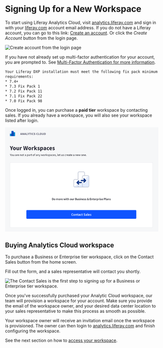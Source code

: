 # Signing Up for a New Workspace

To start using Liferay Analytics Cloud, visit [analytics.liferay.com](https://analytics.liferay.com) and sign in with your [liferay.com](https://www.liferay.com) account email address. If you do not have a Liferay account, you can go to this link: [Create an account](https://login.liferay.com/signin/register). Or click the *Create Account* button from the login page.

![Create account from the login page](./signing-up-for-a-new-workspace/images/01.png)

If you have not already set up multi-factor authentication for your account, you are prompted to. See [Multi-Factor Authentication for more information](./multi-factor-authentication.md).

```{important}
Your Liferay DXP installation must meet the following fix pack minimum requirements:
* 7.4+
* 7.3 Fix Pack 1
* 7.2 Fix Pack 11
* 7.1 Fix Pack 22
* 7.0 Fix Pack 98
```

Once logged in, you can purchase a **paid tier** workspace by contacting sales. If you already have a workspace, you will also see your workspace listed after login.

![Sign up with a Business or Enterprise plan.](signing-up-for-a-new-workspace/images/02.png)

## Buying Analytics Cloud workspace

To purchase a Business or Enterprise tier workspace, click on the Contact Sales button from the home screen.

Fill out the form, and a sales representative will contact you shortly.

![The Contact Sales is the first step to signing up for a Business or Enterprise tier workspace.](signing-up-for-a-new-workspace/images/05.png)

Once you've successfully purchased your Analytic Cloud workspace, our team will provision a workspace for your account. Make sure you provide the email of the workspace owner, and your desired data center location to your sales representative to make this process as smooth as possible.

Your workspace owner will receive an invitation email once the workspace is provisioned. The owner can then login to [analytics.liferay.com](https://analytics.liferay.com) and finish configuring the workspace.

See the next section on how to [access your workspace](./accessing-your-workspace.md).
